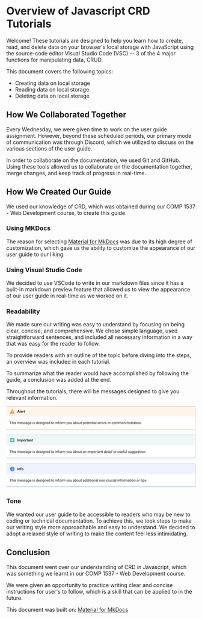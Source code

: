 # Overview of Javascript CRD Tutorials

Welcome! These tutorials are designed to help you learn how to create, read, and delete data on your browser's local storage with JavaScript using the source-code editor Visual Studio Code (VSC) -- 3 of the 4 major functions for manipulating data, CRUD.

This document covers the following topics:

- Creating data on local storage
- Reading data on local storage
- Deleting data on local storage

## How We Collaborated Together

Every Wednesday, we were given time to work on the user guide assignment. However, beyond these scheduled periods, our primary mode of communication was through Discord, which we utilized to discuss on the various sections of the user guide.

In order to collaborate on the documentation, we used Git and GitHub. Using these tools allowed us to collaborate on the documentation together, merge changes, and keep track of progress in real-time.

## How We Created Our Guide

We used our knowledge of CRD, which was obtained during our COMP 1537 - Web Development course, to create this guide.

### Using MKDocs

The reason for selecting [Material for MkDocs](https://github.com/squidfunk/mkdocs-material) was due to its high degree of customization, which gave us the ability to customize the appearance of our user guide to our liking.

### Using Visual Studio Code

We decided to use VSCode to write in our markdown files since it has a built-in markdown preview feature that allowed us to view the appearance of our user guide in real-time as we worked on it.

### Readability

We made sure our writing was easy to understand by focusing on being clear, concise, and comprehensive. We chose simple language, used straightforward sentences, and included all necessary information in a way that was easy for the reader to follow.

To provide readers with an outline of the topic before diving into the steps, an overview was included in each tutorial. 

To summarize what the reader would have accomplished by following the guide, a conclusion was added at the end.

Throughout the tutorials, there will be messages designed to give you relevant information.

![alert-msg](/docs/alert-msg.png)

### Tone

We wanted our user guide to be accessible to readers who may be new to coding or technical documentation. To achieve this, we took steps to make our writing style more approachable and easy to understand. We decided to adopt a relaxed style of writing to make the content feel less intimidating.

## Conclusion

This document went over our understanding of CRD in Javascript, which was something we learnt in our COMP 1537 - Web Development course.

We were given an opportunity to practice writing clear and concise instructions for user's to follow, which is a skill that can be applied to in the future.

This document was built on: [Material for MkDocs](https://github.com/squidfunk/mkdocs-material)
